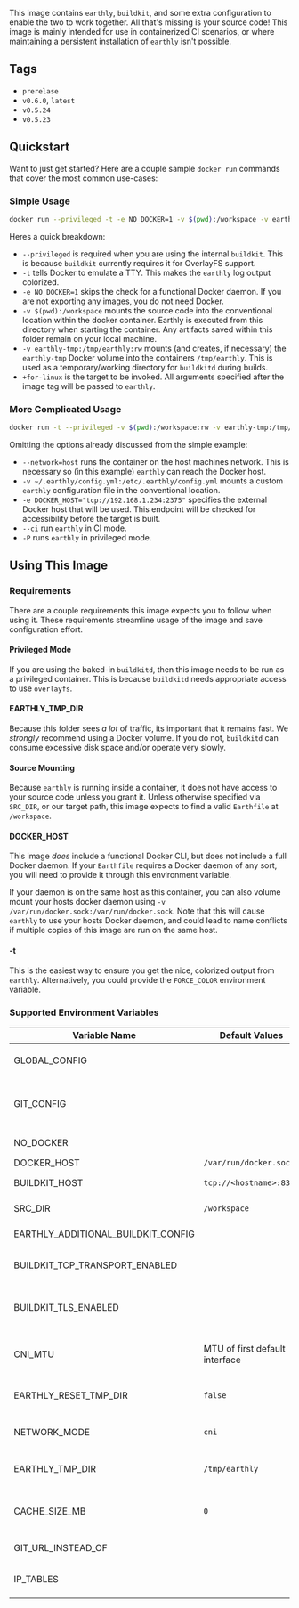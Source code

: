 This image contains `earthly`, `buildkit`, and some extra configuration to enable the two to work together. All that's missing is your source code! This image is mainly intended for use in containerized CI scenarios, or where maintaining a persistent installation of `earthly` isn't possible.

## Tags

* `prerelase`
* `v0.6.0`, `latest`
* `v0.5.24`
* `v0.5.23`

## Quickstart

Want to just get started? Here are a couple sample `docker run` commands that cover the most common use-cases:

### Simple Usage

```bash
docker run --privileged -t -e NO_DOCKER=1 -v $(pwd):/workspace -v earthly-tmp:/tmp/earthly:rw earthly/earthly: +for-linux
```

Heres a quick breakdown:

- `--privileged` is required when you are using the internal `buildkit`. This is because `buildkit` currently requires it for OverlayFS support.
- `-t` tells Docker to emulate a TTY. This makes the `earthly` log output colorized.
- `-e NO_DOCKER=1` skips the check for a functional Docker daemon. If you are not exporting any images, you do not need Docker.
- `-v $(pwd):/workspace` mounts the source code into the conventional location within the docker container. Earthly is executed from this directory when starting the container. Any artifacts saved within this folder remain on your local machine.
- `-v earthly-tmp:/tmp/earthly:rw` mounts (and creates, if necessary) the `earthly-tmp` Docker volume into the containers `/tmp/earthly`. This is used as a temporary/working directory for `buildkitd` during builds.
- `+for-linux` is the target to be invoked. All arguments specified after the image tag will be passed to `earthly`.

### More Complicated Usage

```bash
docker run -t --privileged -v $(pwd):/workspace:rw -v earthly-tmp:/tmp/earthly:rw --network=host -v ~/.earthly/config.yml:/etc/.earthly/config.yml -e DOCKER_HOST="tcp://192.168.1.234:2375" earthly/earthly: --ci -P +for-linux
```

Omitting the options already discussed from the simple example:

- `--network=host` runs the container on the host machines network. This is necessary so (in this example) `earthly` can reach the Docker host.
- `-v ~/.earthly/config.yml:/etc/.earthly/config.yml` mounts a custom `earthly` configuration file in the conventional location.
- `-e DOCKER_HOST="tcp://192.168.1.234:2375"` specifies the external Docker host that will be used. This endpoint will be checked for accessibility before the target is built.
- `--ci` run `earthly` in CI mode.
- `-P` runs `earthly` in privileged mode.

## Using This Image

### Requirements

There are a couple requirements this image expects you to follow when using it. These requirements streamline usage of the image and save configuration effort.

#### Privileged Mode

If you are using the baked-in `buildkitd`, then this image needs to be run as a privileged container. This is because `buildkitd` needs appropriate access to use `overlayfs`.

#### EARTHLY_TMP_DIR

Because this folder sees _a lot_ of traffic, its important that it remains fast. We *strongly* recommend using a Docker volume. If you do not, `buildkitd` can consume excessive disk space and/or operate very slowly.

#### Source Mounting

Because `earthly` is running inside a container, it does not have access to your source code unless you grant it. Unless otherwise specified via `SRC_DIR`, or our target path, this image expects to find a valid `Earthfile` at `/workspace`.

#### DOCKER_HOST

This image *does* include a functional Docker CLI, but does not include a full Docker daemon. If your `Earthfile` requires a Docker daemon of any sort, you will need to provide it through this environment variable.

If your daemon is on the same host as this container, you can also volume mount your hosts docker daemon using `-v /var/run/docker.sock:/var/run/docker.sock`. Note that this will cause `earthly` to use your hosts Docker daemon, and could lead to name conflicts if multiple copies of this image are run on the same host.

#### -t

This is the easiest way to ensure you get the nice, colorized output from `earthly`. Alternatively, you could provide the `FORCE_COLOR` environment variable.

### Supported Environment Variables

| Variable Name                       | Default Values                 | Description                                                                                                                                                                                                   |
|-------------------------------------|--------------------------------|---------------------------------------------------------------------------------------------------------------------------------------------------------------------------------------------------------------|
| GLOBAL_CONFIG                       |                                | Any valid YAML for the top-level `global` key in `config.yml`. Example: `{disable_analytics: true, local_registry_host: 'tcp://127.0.0.1:8371'}`                                                              |
| GIT_CONFIG                          |                                | Any valid YAML for the top-level `git` key in `config.yml`. Example: `{example: {pattern: 'example.com/([^/]+)', substitute: 'ssh://git@example.com:2222/var/git/repos/\$1.git', auth: ssh}}`                 |
| NO_DOCKER                           |                                | Disables the check for a working Docker Daemon. Setting this _at all_ disables the check.                                                                                                                     |
| DOCKER_HOST                         | `/var/run/docker.sock`         | From Docker's CLI.                                                                                                                                                                                            |
| BUILDKIT_HOST                       | `tcp://<hostname>:8372`        | The address of your BuildKit host. Use this when you have a remote `buildkitd` you would like to connect to.                                                                                                  |
| SRC_DIR                             | `/workspace`                   | The working directory for `earthly`. Usually host-mounted.                                                                                                                                                    |
| EARTHLY_ADDITIONAL_BUILDKIT_CONFIG  |                                | Additional `buildkitd` config to append to the generated configuration file.                                                                                                                                  |
| BUILDKIT_TCP_TRANSPORT_ENABLED      |                                | Required to be set to `true` when using an external `buildkitd` via `BUILDKIT_HOST`. `true` when using the baked-in `buildkitd`.                                                                              |
| BUILDKIT_TLS_ENABLED                |                                | Required when using an external `buildkitd` via `BUILDKITD_HOST`, and the external `buildkitd` requires mTLS. You will also need to mount certificates into the right place (`/etc/.earthly/certs`).         |
| CNI_MTU                             | MTU of first default interface | Set this when we autodetect the MTU incorrectly. The device used for autodetection can be shown by the command  `ip route show \| grep default \| cut -d' ' -f5 \| head -n 1`                                 |
| EARTHLY_RESET_TMP_DIR               | `false`                        | Cleans out `EARTHLY_TMP_DIR` before running, if set to `true`. Useful when you host-mount an temporary directory across runs.                                                                                            |
| NETWORK_MODE                        | `cni`                          | Specifies the networking mode of `buildkitd`. Default uses a CNI bridge network, configured with the `CNI_MTU`.                                                                                               |
| EARTHLY_TMP_DIR                     | `/tmp/earthly`                 | Specifies the location of `earthly`s temporary directory. You can also mount an external volume to this path to preserve the contents across runs.                                                                       |
| CACHE_SIZE_MB                       | `0`                            | How big should the `buildkitd` cache be allowed to get, in MiB? A value of 0 sets the cache size to "adaptive", causing BuildKit to detect the available size of the system and choose a limit automatically. |
| GIT_URL_INSTEAD_OF                  |                                | Configure `git config --global url.<url>.insteadOf` rules to be used by `buildkitd`.                                                                                                                          |
| IP_TABLES                           |                                | Override which binary (`iptables_nft` or `iptables_legacy`) is used for configuring `ip_tables`. Only set this if autodetection fails for your platform.                                                          |

